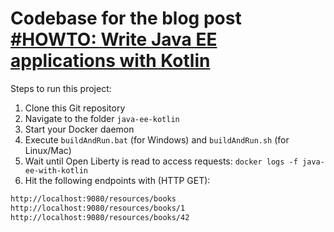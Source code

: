 # Codebase for the blog post [#HOWTO: Write Java EE applications with Kotlin](https://rieckpil.de/howto-write-java-ee-applications-with-kotlin/)

Steps to run this project:

1. Clone this Git repository
2. Navigate to the folder `java-ee-kotlin`
3. Start your Docker daemon
4. Execute `buildAndRun.bat` (for Windows) and `buildAndRun.sh` (for Linux/Mac)
5. Wait until Open Liberty is read to access requests: `docker logs -f java-ee-with-kotlin`
6. Hit the following endpoints with (HTTP GET):

```bash
http://localhost:9080/resources/books
http://localhost:9080/resources/books/1
http://localhost:9080/resources/books/42
```
